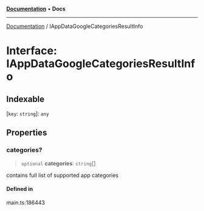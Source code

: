 [**Documentation**](../README.md) • **Docs**

***

[Documentation](../globals.md) / IAppDataGoogleCategoriesResultInfo

# Interface: IAppDataGoogleCategoriesResultInfo

## Indexable

 \[`key`: `string`\]: `any`

## Properties

### categories?

> `optional` **categories**: `string`[]

contains full list of supported app categories

#### Defined in

main.ts:186443

